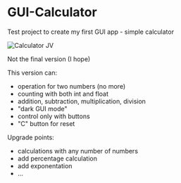 # GUI-Calculator
Test project to create my first GUI app - simple calculator 

![Calculator JV](https://user-images.githubusercontent.com/107077915/193565480-03aedda6-0ebe-4e9f-9f6a-a27610c55b7d.png)

Not the final version (I hope)

This version can:
  - operation for two numbers (no more)
  - counting with both int and float
  - addition, subtraction, multiplication, division
  - "dark GUI mode"
  - control only with buttons
  - "C" button for reset

Upgrade points:
  - calculations with any number of numbers
  - add percentage calculation
  - add exponentation
  - ...
